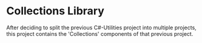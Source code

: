 # Collections Library
After deciding to split the previous C#-Utilities project into multiple projects, this project contains the 'Collections' components of that previous project.
